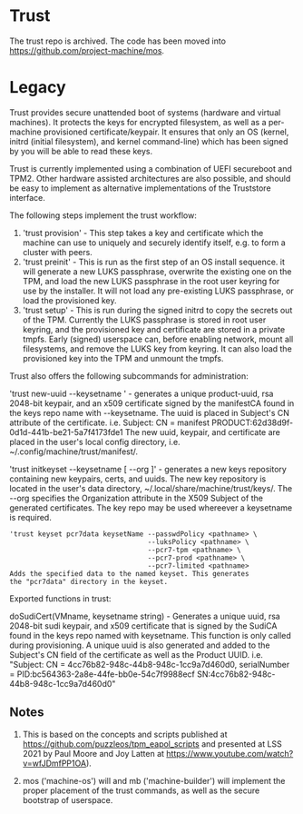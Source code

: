 # Trust

The trust repo is archived.  The code has been moved into
https://github.com/project-machine/mos.

# Legacy

Trust provides secure unattended boot of systems (hardware and virtual
machines).  It protects the keys for encrypted filesystem, as well as
a per-machine provisioned certificate/keypair.  It ensures that only an
OS (kernel, initrd (initial filesystem), and kernel command-line) which
has been signed by you will be able to read these keys.

Trust is currently implemented using a combination of UEFI secureboot
and TPM2.  Other hardware assisted architectures are also possible,
and should be easy to implement as alternative implementations of
the Truststore interface.

The following steps implement the trust workflow:

1. 'trust provision' - This step takes a key and certificate which the
   machine can use to uniquely and securely identify itself, e.g. to
   form a cluster with peers.
2. 'trust preinit' - This is run as the first step of an OS install
   sequence.  it will generate a new LUKS passphrase, overwrite the
   existing one on the TPM, and load the new LUKS passphrase in the root
   user keyring for use by the installer.  It will not load any
   pre-existing LUKS passphrase, or load the provisioned key.
3. 'trust setup' - This is run during the signed initrd to copy the
   secrets out of the TPM.  Currently the LUKS passphrase is stored
   in root user keyring, and the provisioned key and certificate are
   stored in a private tmpfs.  Early (signed) userspace can, before
   enabling network, mount all filesystems, and remove the LUKS key from
   keyring.  It can also load the provisioned key into the TPM and
   unmount the tmpfs.

Trust also offers the following subcommands for administration:

   'trust new-uuid --keysetname <name>' - generates a unique product-uuid,
   rsa 2048-bit keypair, and an x509 certificate signed by the manifestCA
   found in the keys repo name with --keysetname. The uuid is placed in
   Subject's CN attribute of the certificate.
   i.e. Subject: CN = manifest PRODUCT:62d38d9f-0d1d-441b-be21-5a7f4173fde1
   The new uuid, keypair, and certificate are placed in the user's local
   config directory, i.e. ~/.config/machine/trust/manifest/.

   'trust initkeyset --keysetname <name> [ --org <organization> ]'  - generates
   a new keys repository containing new keypairs, certs, and uuids. The new
   key repository is located in the user's data directory,
   ~/.local/share/machine/trust/keys/<name>.
   The --org specifies the Organization attribute in the X509 Subject of the
   generated certificates. The key repo may be used whereever a
   keysetname is required.

	'trust keyset pcr7data keysetName --passwdPolicy <pathname> \
									  --luksPolicy <pathname> \
									  --pcr7-tpm <pathname> \
									  --pcr7-prod <pathname> \
									  --pcr7-limited <pathname>
	Adds the specified data to the named keyset. This generates
	the "pcr7data" directory in the keyset.

Exported functions in trust:

   doSudiCert(VMname, keysetname string) - Generates a unique uuid,
   rsa 2048-bit sudi keypair, and x509 certificate that is signed by the
   SudiCA found in the keys repo named with keysetname. This function is
   only called during provisioning. A unique uuid is also generated and added
   to the Subject's CN field of the certificate as well as the Product UUID.
   i.e.
   "Subject: CN = 4cc76b82-948c-44b8-948c-1cc9a7d460d0, serialNumber =
   PID:bc564363-2a8e-44fe-bb0e-54c7f9988ecf SN:4cc76b82-948c-44b8-948c-1cc9a7d460d0"

## Notes

1. This is based on the concepts and scripts published at
https://github.com/puzzleos/tpm_eapol_scripts and presented at LSS 2021
by Paul Moore and Joy Latten at
https://www.youtube.com/watch?v=wfJDmfPP1OA).

2. mos ('machine-os') will and mb ('machine-builder') will implement
the proper placement of the trust commands, as well as the secure
bootstrap of userspace.
